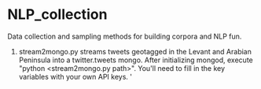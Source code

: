# NLP_collection
Data collection and sampling methods for building corpora and NLP fun.

1. stream2mongo.py streams tweets geotagged in the Levant and Arabian Peninsula into a twitter.tweets mongo. After initializing mongod, execute "python <stream2mongo.py path>". You'll need to fill in the key variables with your own API keys. '
